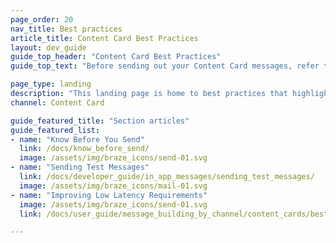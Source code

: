 ```yaml
---
page_order: 20
nav_title: Best practices
article_title: Content Card Best Practices
layout: dev_guide
guide_top_header: "Content Card Best Practices"
guide_top_text: "Before sending out your Content Card messages, refer to the following articles for things you should know and check for."

page_type: landing
description: "This landing page is home to best practices that highlight things that you should know and check for prior to card send."
channel: Content Card

guide_featured_title: "Section articles"
guide_featured_list:
- name: "Know Before You Send"
  link: /docs/know_before_send/
  image: /assets/img/braze_icons/send-01.svg
- name: "Sending Test Messages"
  link: /docs/developer_guide/in_app_messages/sending_test_messages/
  image: /assets/img/braze_icons/mail-01.svg
- name: "Improving Low Latency Requirements"
  image: /assets/img/braze_icons/send-01.svg
  link: /docs/user_guide/message_building_by_channel/content_cards/best_practices/improving_low_latency_requirements

---
```


<br><br>

